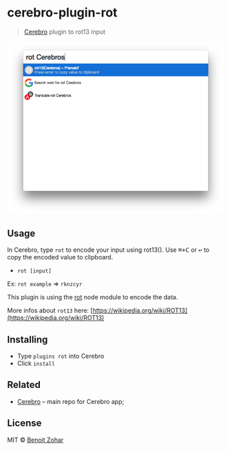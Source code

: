# cerebro-plugin-rot

> [Cerebro](https://cerebroapp.com) plugin to rot13 input

![](screenshot.png)

## Usage

In Cerebro, type `rot` to encode your input using rot13(). Use <kbd>⌘+C</kbd> or <kbd>↩</kbd> to copy the encoded value to clipboard.

* `rot [input]`

Ex: `rot example` => `rknzcyr`


This plugin is using the [rot](https://www.npmjs.com/package/rot) node module to encode the data.


 More infos about `rot13` here: [https://wikipedia.org/wiki/ROT13](https://wikipedia.org/wiki/ROT13)

## Installing

* Type `plugins rot` into Cerebro
* Click `install`

## Related

- [Cerebro](http://github.com/KELiON/cerebro) – main repo for Cerebro app;

## License

MIT © [Benoit Zohar](https://github.com/benoitzohar)
